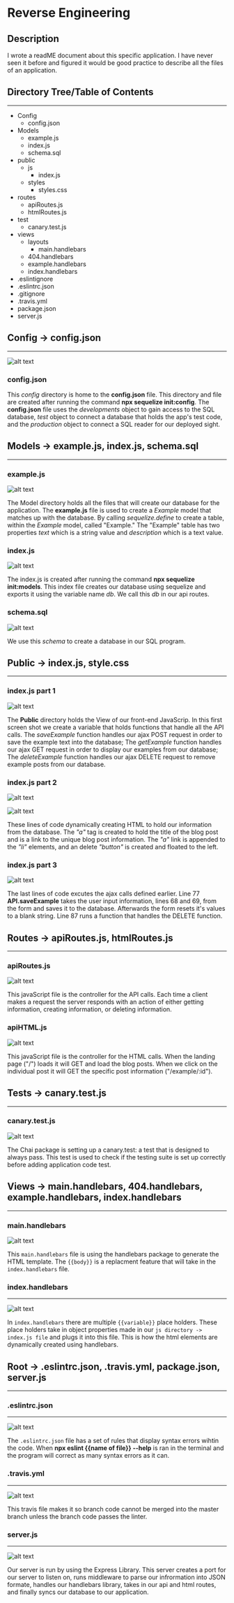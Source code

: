 # Reverse Engineering

## Description
I wrote a readME document about this specific application. I have never seen it before and figured it would be good practice to describe all the files of an application. 

## Directory Tree/Table of Contents
------
* Config  
    * config.json
* Models  
    * example.js  
    * index.js  
    * schema.sql  
* public
    * js 
        * index.js
    * styles  
        * styles.css
* routes  
    * apiRoutes.js  
    * htmlRoutes.js
* test
    * canary.test.js
* views
    * layouts
        * main.handlebars
    * 404.handlebars
    * example.handlebars
    * index.handlebars
* .eslintignore
* .eslintrc.json
* .gitignore
* .travis.yml
* package.json
* server.js


## Config -> config.json
-----

![alt text](./img-readMe/config.json.png "config.json-image")

### config.json
This _config_ directory is home to the __config.json__ file.  This directory and file are created after running the command __npx sequelize init:config__. The __config.json__ file uses the _developments_ object to gain access to the SQL database, _test_ object to connect a database that holds the app's test code, and the _production_ object to connect a SQL reader for our deployed sight. 

## Models -> example.js, index.js, schema.sql
-----

### example.js

![alt text](./img-readMe/example.js.png "example.js-image")

The Model directory holds all the files that will create our database for the application. The __example.js__ file is used to create a _Example_ model that matches up with the database. By calling _sequelize.define_ to create a table, within the _Example_ model, called "Example." The "Example" table has two properties _text_ which is a string value and _description_ which is a text value.

### index.js

![alt text](./img-readMe/modelIndex.js.png "example.js-image")

The index.js is created after running the command __npx sequelize init:models__. This index file creates our database using sequelize and exports it using the variable name _db_. We call this _db_ in our api routes.

### schema.sql

![alt text](./img-readMe/schema.sql.png "example.js-image")

We use this _schema_ to create a database in our SQL program. 


## Public -> index.js, style.css
-----

### index.js part 1

![alt text](./img-readMe/index.js-1.png "example.js-image")

The __Public__ directory holds the View of our front-end JavaScrip. In this first screen shot we create a variable that holds functions that handle all the API calls. The _saveExample_ function handles our ajax POST request in order to save the example text into the database; The _getExample_ function handles our ajax GET request in order to display our examples from our database; The _deleteExample_ function handles our ajax DELETE request to remove example posts from our database. 

### index.js part 2

![alt text](./img-readMe/index.js-2.png "example.js-image")

![alt text](./img-readMe/post-list.png "example.js-image")

These lines of code dynamically creating HTML to hold our information from the database. The _"a"_ tag is created to hold the title of the blog post and is a link to the unique blog post information. The _"a"_ link is appended to the _"li"_ elements, and an delete _"button"_ is created and floated to the left.

### index.js part 3

![alt text](./img-readMe/index.js-3.png "example.js-image")

The last lines of code excutes the ajax calls defined earlier. Line 77 __API.saveExample__ takes the user input information, lines 68 and 69, from the form and saves it to the database. Afterwards the form resets it's values to a blank string. Line 87 runs a function that handles the DELETE function.

## Routes -> apiRoutes.js, htmlRoutes.js
-----

### apiRoutes.js

![alt text](./img-readMe/apiRoutes.png "example.js-image")

This javaScript file is the controller for the API calls. Each time a client makes a request the server responds with an action of either getting information, creating information, or deleting information.

### apiHTML.js

![alt text](./img-readMe/htmlRoutes.png "example.js-image")

This javaScript file is the controller for the HTML calls. When the landing page ("/") loads it will GET and load the blog posts. When we click on the individual post it will GET the specific post information ("/example/:id"). 

## Tests -> canary.test.js
---

### canary.test.js

![alt text](./img-readMe/canary.test.png "example.js-image")

The Chai package is setting up a canary.test: a test that is designed to always pass. This test is used to check if the testing suite is set up correctly before adding application code test.

## Views -> main.handlebars, 404.handlebars, example.handlebars, index.handlebars
-----

### main.handlebars

![alt text](./img-readMe/main.handlebars.png "example.js-image")

This `main.handlebars` file is using the handlebars package to generate the HTML template. The `{{body}}` is a replacment feature that will take in the `index.handlebars` file. 

### index.handlebars
-----
![alt text](./img-readMe/index.handlebars.png "example.js-image")

In `index.handlebars` there are multiple `{{variable}}` place holders. These place holders take in object properties made in our `js directory -> index.js file` and plugs it into this file. This is how the html elements are dynamically created using handlebars. 


## Root -> .eslintrc.json, .travis.yml, package.json, server.js
-----

### .eslintrc.json
---
![alt text](./img-readMe/eslintrc.json.png "example.js-image")

The `.eslintrc.json` file has a set of rules that display syntax errors wihtin the code. When __npx eslint {{name of file}} --help__ is ran in the terminal and the program will correct as many syntax errors as it can. 

### .travis.yml
---
![alt text](./img-readMe/travis.yml.png "example.js-image")

This travis file makes it so branch code cannot be merged into the master branch unless the branch code passes the linter. 

### server.js
---
![alt text](./img-readMe/server.png "example.js-image")

Our server is run by using the Express Library. This server creates a port for our server to listen on, runs middleware to parse our infrormation into JSON formate, handles our handlebars library, takes in our api and html routes, and finally syncs our database to our application.



